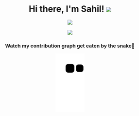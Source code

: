 <div align='center'>
<h1> Hi there, I'm Sahil! <img src="https://raw.githubusercontent.com/MartinHeinz/MartinHeinz/master/wave.gif" width="30px"> </h1>
     
![](https://github-readme-stats.vercel.app/api?username=Sahiljawale&hide=contribs,prs)

![](https://komarev.com/ghpvc/?username=Sahiljawale&color=blue&style=flat-square&label=Profile+visitors)
###    Watch my contribution graph get eaten by the snake🐍

<!-- refer this: https://dev.to/mishmanners/how-to-enable-github-actions-on-your-profile-readme-for-a-contribution-graph-4l66 -->
![mayankchaudhary26 snake gif](https://github.com/mayankchaudhary26/mayankchaudhary26/blob/output/github-contribution-grid-snake.svg)      
     

